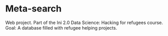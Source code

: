 # Meta-search
Web project. Part of the Ini 2.0 Data Science: Hacking for refugees course. Goal: A database filled with refugee helping projects.
